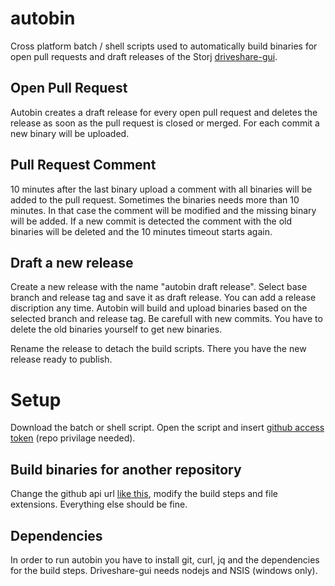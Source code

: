 autobin
=======

Cross platform batch / shell scripts used to automatically build binaries for open pull requests and draft releases of the Storj [driveshare-gui](https://api.github.com/repos/Storj/driveshare-gui).

Open Pull Request
-----------------

Autobin creates a draft release for every open pull request and deletes the release as soon as the pull request is closed or merged. For each commit a new binary will be uploaded.

Pull Request Comment
--------------------

10 minutes after the last binary upload a comment with all binaries will be added to the pull request. Sometimes the binaries needs more than 10 minutes. In that case the comment will be modified and the missing binary will be added. If a new commit is detected the comment with the old binaries will be deleted and the 10 minutes timeout starts again.

Draft a new release
-------------------

Create a new release with the name "autobin draft release". Select base branch and release tag and save it as draft release. You can add a release discription any time. Autobin will build and upload binaries based on the selected branch and release tag. Be carefull with new commits. You have to delete the old binaries yourself to get new binaries.

Rename the release to detach the build scripts. There you have the new release ready to publish.

Setup
=====

Download the batch or shell script. Open the script and insert [github access token](https://github.com/settings/tokens) (repo privilage needed). 

Build binaries for another repository
--------------------

Change the github api url [like this](https://api.github.com/repos/Storj/driveshare-gui), modify the build steps and file extensions. Everything else should be fine.

Dependencies
------------

In order to run autobin you have to install git, curl, jq and the dependencies for the build steps. Driveshare-gui needs nodejs and NSIS (windows only).
